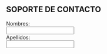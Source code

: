 ##  SOPORTE DE CONTACTO
<form>
  <label for="name">Nombres:</label><br>
  <input type="text"id="name"name="name"valve="Tus nombres"><br>
  <label for="lname">Apellidos:</label><br>
  <input type="text"id="lname"name="lname"valve="Apellidos"><br>
  </form>
